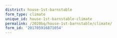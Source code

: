 ```yaml
---
district: house-1st-barnstable
form_type: climate
unique_id: house-1st-barnstable-climate
permalink: /2020bq/house-1st-barnstable/climate/
form_id: '201705916871054'
---
```

